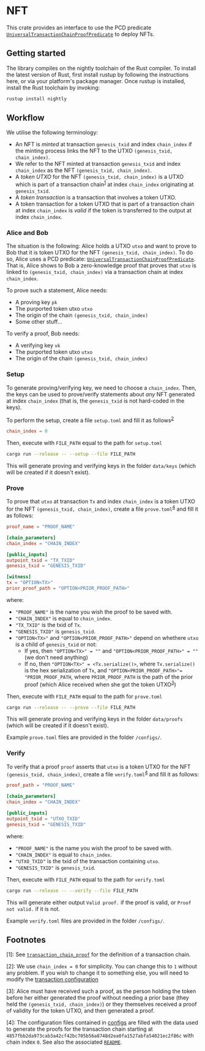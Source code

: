 # NFT

This crate provides an interface to use the PCD predicate [`UniversalTransactionChainProofPredicate`](https://github.com/nchain-innovation/transaction_chain_proof/blob/638e0467fdfe364183d6268ee89bf5b83379d011/src/predicates/universal_tcp.rs#L57) to deploy NFTs.

## Getting started

The library compiles on the nightly toolchain of the Rust compiler.
To install the latest version of Rust, first install rustup by following the instructions here, or via your platform's package manager.
Once rustup is installed, install the Rust toolchain by invoking:

```bash
rustup install nightly
```

## Workflow

We utilise the following terminology:
- An NFT is _minted_ at transaction `genesis_txid` and index `chain_index` if the minting process links the NFT to the UTXO `(genesis_txid, chain_index)`.
- We refer to the NFT minted at transaction `genesis_txid` and index `chain_index` as the NFT `(genesis_txid, chain_index)`.
- A _token UTXO_ for the NFT `(genesis_txid, chain_index)` is a UTXO which is part of a transaction chain<sup><a href="#footnote1">1</a></sup> at index `chain_index` originating at `genesis_txid`.
- A _token transaction_ is a transaction that involves a token UTXO.
- A token transaction for a token UTXO that is part of a transaction chain at index `chain_index` is _valid_ if the token is transferred to the output at index `chain_index`.

### Alice and Bob

The situation is the following: Alice holds a UTXO `utxo` and want to prove to Bob that it is token UTXO for the NFT `(genesis_txid, chain_index)`.
To do so, Alice uses a PCD predicate: [`UniversalTransactionChainProofPredicate`](https://github.com/nchain-innovation/transaction_chain_proof/blob/638e0467fdfe364183d6268ee89bf5b83379d011/src/predicates/universal_tcp.rs#L57).
That is, Alice shows to Bob a zero-knowledge proof that proves that `utxo` is linked to `(genesis_txid, chain_index)` via a transaction chain at index `chain_index`.

To prove such a statement, Alice needs:
- A proving key `pk`
- The purported token utxo `utxo`
- The origin of the chain `(genesis_txid, chain_index)`
- Some other stuff...

To verify a proof, Bob needs:
- A verifying key `vk`
- The purported token utxo `utxo`
- The origin of the chain `(genesis_txid, chain_index)`

### Setup

To generate proving/verifying key, we need to choose a `chain_index`.
Then, the keys can be used to prove/verify statements about _any_ NFT generated at index `chain_index` (that is, the `genesis_txid` is not hard-coded in the keys).

To perform the setup, create a file `setup.toml` and fill it as follows<sup><a href="#footnote2">2</a></sup>

```toml
chain_index = 0
```

Then, execute with `FILE_PATH` equal to the path for `setup.toml`

```zsh
cargo run --release -- --setup --file FILE_PATH
```

This will generate proving and verifying keys in the folder `data/keys` (which will be created if it doesn't exist).

### Prove

To prove that `utxo` at transaction `Tx` and index `chain_index` is a token UTXO for the NFT `(genesis_txid, chain_index)`, create a file `prove.toml`<sup><a href="#footnote4">4</a></sup> and fill it as follows:

```toml
proof_name = "PROOF_NAME"

[chain_parameters]
chain_index = "CHAIN_INDEX"

[public_inputs]
outpoint_txid = "TX_TXID"
genesis_txid = "GENESIS_TXID"

[witness]
tx = "OPTION<TX>"
prior_proof_path = "OPTION<PRIOR_PROOF_PATH>"
```

where:
- `"PROOF_NAME"` is the name you wish the proof to be saved with.
- `"CHAIN_INDEX"` is equal to `chain_index`.
- `"TX_TXID"` is the txid of `Tx`.
- `"GENESIS_TXID"` is `genesis_txid`.
- `"OPTION<TX>"` and `"OPTION<PRIOR_PROOF_PATH>"` depend on whethere `utxo` is a child of `genesis_txid` or not:
    - If yes, then `"OPTION<TX>" = ""` and `"OPTION<PRIOR_PROOF_PATH>" = ""` (we don't need anything)
    - If no, then `"OPTION<TX>" = <Tx.serialize()>`, where `Tx.serialize()` is the hex serialization of `Tx`, and `"OPTION<PRIOR_PROOF_PATH>"= "PRIOR_PROOF_PATH`, where `PRIOR_PROOF_PATH` is the path of the prior proof (which Alice received when she got the token UTXO<sup><a href="#footnote3">3</a></sup>)

Then, execute with `FILE_PATH` equal to the path for `prove.toml`

```zsh
cargo run --release -- --prove --file FILE_PATH
```

This will generate proving and verifying keys in the folder `data/proofs` (which will be created if it doesn't exist).

Example `prove.toml` files are provided in the folder `/configs/`.

### Verify

To verify that a proof `proof` asserts that `utxo` is a token UTXO for the NFT `(genesis_txid, chain_index)`, create a file `verify.toml`<sup><a href="#footnote4">4</a></sup> and fill it as follows:

```toml
proof_path = "PROOF_NAME"

[chain_parameters]
chain_index = "CHAIN_INDEX"

[public_inputs]
outpoint_txid = "UTXO_TXID"
genesis_txid = "GENESIS_TXID"
```

where:
- `"PROOF_NAME"` is the name you wish the proof to be saved with.
- `"CHAIN_INDEX"` is equal to `chain_index`.
- `"UTXO_TXID"` is the txid of the transaction containing `utxo`.
- `"GENESIS_TXID"` is `genesis_txid`.

Then, execute with `FILE_PATH` equal to the path for `verify.toml`

```zsh
cargo run --release -- --verify --file FILE_PATH
```

This will generate either output `Valid proof.` if the proof is valid, or `Proof not valid.` if it is not.

Example `verify.toml` files are provided in the folder `/configs/`.

## Footnotes

[<a name="footnote1">1</a>]: See [`transaction_chain_proof`](https://github.com/nchain-innovation/transaction_chain_proof/) for the definition of a transaction chain.

[<a name="footnote2">2</a>]: We use `chain_index = 0` for simplicity. You can change this to `1` without any problem. If you wish to change it to something else, you will need to modify the [transaction configuration](./src/nft/groth16_nft.rs#L57)

[<a name="footnote3">3</a>]: Alice must have received such a proof, as the person holding the token before her either generated the proof without needing a prior base (they held the `(genesis_txid, chain_index)`) or they themselves received a proof of validity for the token UTXO, and then generated a proof.

[<a name="footnote4">4</a>]: The configuration files contained in [configs](./configs/) are filled with the data used to generate the proofs for the transaction chain starting at `4857fbb2da973cab3a42cf42bc705b56a8748d2ea0fa1527abfa54021ec2f86c` with chain index `0`. See also the associated [`README`](./configs/README.md).